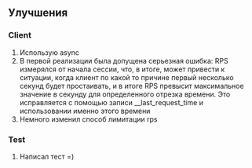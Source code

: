 ## Улучшения

### Client
1. Использую async
2. В первой реализации была допущена серьезная ошибка: RPS измерялся от начала сессии, что, в итоге, может привести к ситуации, когда клиент по какой то причине первый несколько секунд будет простаивать, и в итоге RPS превысит максимальное значение в секунду для определенного отрезка времени. Это исправляется с помощью записи __last_request_time и использовании именно этого времени
3. Немного изменил способ лимитации rps

### Test
1. Написал тест =)